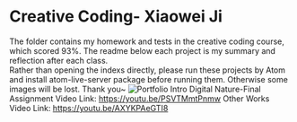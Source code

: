 Creative Coding- Xiaowei Ji 
===
The folder contains my homework and tests in the creative coding course, which scored 93%. The readme below each project is my summary and reflection after each class.<br>
Rather than opening the indexs directly, please run these projects by Atom and install atom-live-server package before running them. Otherwise some images will be lost. Thank you~
![Portfolio Intro](https://github.com/whatchamacallit233/CreativeCoding--Xiaowei-JI/blob/master/Digital%20Nature-Final%20Assignment/texture/Portfolio%20Intro.png)
Digital Nature-Final Assignment Video Link: https://youtu.be/PSVTMmtPnmw
Other Works Video Link: https://youtu.be/AXYKPAeGTI8
